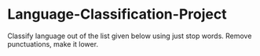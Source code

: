 # Language-Classification-Project
 Classify language out of the list given below using just stop words. Remove punctuations, make it lower.
